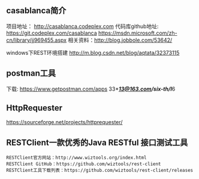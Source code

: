 ## casablanca简介
项目地址： http://casablanca.codeplex.com
代码库github地址: https://git.codeplex.com/casablanca
https://msdn.microsoft.com/zh-cn/library/jj969455.aspx
相关资料：http://blog.jobbole.com/53642/

windows下REST环境搭建
http://m.blog.csdn.net/blog/aqtata/32373115

## postman工具
下载:
https://www.getpostman.com/apps
33****13@163.com/six-th/l***6


## HttpRequester
https://sourceforge.net/projects/httprequester/

## RESTClient一款优秀的Java RESTful 接口测试工具
	RESTClient官方网站：http://www.wiztools.org/index.html
	RESTClient GitHub：https://github.com/wiztools/rest-client
	RESTClient工具下载列表：https://github.com/wiztools/rest-client/releases
	
	
## 
